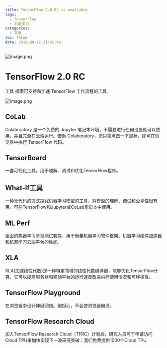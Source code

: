 ```yaml
---
title: TensorFlow 2.0 RC is available
tags:
  - TensorFlow
  - 机器学习
categories:
  - 文章
toc: false
date: 2019-09-12 21:41:44
---
```


![image.png](/images/2019/09/12/fc47ee60-d560-11e9-b847-b9c45ddd4bb9.png)

# TensorFlow 2.0 RC

工具
探索可支持和加速 TensorFlow 工作流程的工具。

![image.png](/images/2019/09/12/0d102030-d563-11e9-b847-b9c45ddd4bb9.png)

## CoLab

Colaboratory 是一个免费的 Jupyter 笔记本环境，不需要进行任何设置就可以使用，并且完全在云端运行。借助 Colaboratory，您只需点击一下鼠标，即可在浏览器中执行 TensorFlow 代码。

## TensorBoard

一套可视化工具，用于理解、调试和优化TensorFlow程序。

## What-If工具

一种无代码的方式探究机器学习模型的工具，对模型的理解、调试和公平性很有用。可在TensorFlow和Jupyter或CoLab笔记本中使用。

## ML Perf

全面的机器学习基准测试套件，用于衡量机器学习软件框架、机器学习硬件加速器和机器学习云端平台的性能。

## XLA

XLA(加速线性代数)是一种特定领域的线性代数编译器，能够优化TensorFlow计算，它可以提高服务器和移动平台的运行速度改进内存使用情况和可移植性。

## TensorFlow Playground 

在浏览器中设计神经网络。别担心，不会使浏览器崩溃。

## TensorFlow Research Cloud

加入TensorFlow Research Cloud（TFRC）计划后，研究人员可于申请访问Cloud TPU来加快实现下一波研究突破；我们免费提供1000个Cloud TPU.